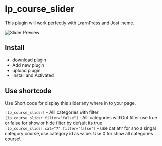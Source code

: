 # lp_course_slider

This plugin will work perfectly with LearnPress and Jost theme.

![Slider Preview](https://raw.github.com/manishankarvakta/lp_course_slider/master/img/cover.png)

## Install
- download plugin
- Add new plugin
- upload plugin
- Install and Activated

## Use shortcode 

Use Short code for display this slider any where in to your page.

```[lp_course_slider]``` - Alll categories with filter\
```[lp_course_slider filter="false"]``` - Alll categories withOut filter use true or false for show or hide filter by default its true\
```[lp_course_slider cat="7" filter="false"]``` - use cat attr for sho a singal category course, use category id as value. Use 0 for show all categories course\

